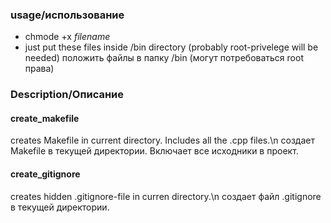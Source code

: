 ### usage/использование
- chmode +x _filename_
- just put these files inside /bin directory (probably root-privelege will be needed)
 положить файлы в папку /bin (могут потребоваться root права)

### Description/Описание

#### create_makefile
creates Makefile in current directory. Includes all the .cpp files.\n
создает Makefile в текущей директории. Включает все исходники в проект.

#### create_gitignore
creates hidden .gitignore-file in curren directory.\n
создает файл .gitignore в текущей директории.

